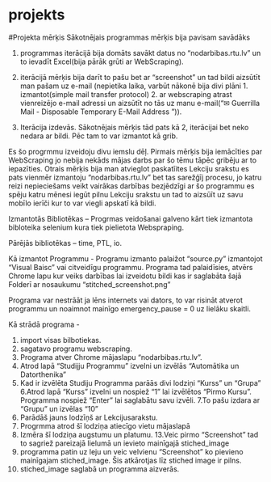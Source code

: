 # projekts

#Projekta mērķis
Sākotnējais programmas mērķis bija pavisam savādāks 
1. programmas iterācijā bija domāts savākt datus no “nodarbibas.rtu.lv” un to ievadīt Excel(bija pārāk grūti ar WebScraping).

2. iterācijā mērķis bija darīt to pašu bet ar “screenshot” un tad bildi aizsūtīt man pašam uz e-mail (nepietika laika, varbūt nākonē bija divi plāni 1. izmantot(simple mail transfer protocol) 2. ar webscraping atrast vienreizējo e-mail adressi un aizsūtīt no tās uz manu e-mail(“✉ Guerrilla Mail - Disposable Temporary E-Mail Address ”)).

3. Iterācija izdevās. Sākotnējais mērķis tād pats kā 2, iterācijai bet neko nedara ar bildi. Pēc tam to var izmantot kā grib.

Es šo progrmmu izveidoju divu iemslu dēļ. Pirmais mērķis bija iemācīties par WebScraping jo nebija nekāds mājas darbs par šo tēmu tāpēc gribēju ar to iepazīties. Otrais mērķis bija man atvieglot paskatīites Lekciju srakstu es pats vienmēr izmantoju “nodarbibas.rtu.lv” bet tas sarežģīj procesu, jo katru reizi nepieciešams veikt vairākas darbības bezjēdzīgi ar šo programmu es spēju katru mēnesi iegūt pilnu Lekciju srakstu un tad to aizsūīt uz savu mobīlo ierīči kur to var viegli apskatī kā bildi.


Izmantotās Bibliotēkas – Progrmas veidošanai galveno kārt tiek izmantota bibloteika selenium kura tiek pielietota Webspraping.

Pārējās bibliotēkas – time, PTL, io.

Kā izmantot Programmu -  Programu izmanto palaižot “source.py” izmantojot “Visual Baisc” vai citveidīgu programmu. Programa tad palaidīsies, atvērs Chrome lapu kur veiks darbības lai izveidotu bildi kas ir saglabāta šajā Folderī ar nosaukumu “stitched_screenshot.png” 

Programa var nestrāāt ja lēns internets vai dators, to var risināt atverot programmu un noaimnot mainīgo emergency_pause = 0 uz lielāku skaitli.

Kā strādā programa - 

1. import visas bilbotiekas.
2. sagatavo programu webscraping.
3. Programa atver Chrome mājaslapu “nodarbibas.rtu.lv”.
4. Atrod lapā “Studijju Programmu” izvelni un izvēlās “Automātika un Datorthenika”
5. Kad ir izvēlēta Studiju Programma parāās divi lodziņi “Kurss” un “Grupa”
6.Atrod lapā “Kurss” izvelni un  nospiež “1” lai izvēlētos “Pirmo Kursu”. Programma nospiež “Enter” lai saglabātu savu izvēli.
7.To pašu izdara ar “Grupu” un izvēlas “10”
10. Parādāš jauns lodzīņš ar Lekcijusarakstu.
11. Progrmma atrod šī lodziņa atiecīgo vietu mājaslapā
12. Izmēra šī lodziņa augstumu un platumu.
13.Veic pirmo “Screenshot” tad to sagriež pareizajā lielumā un ievieto mainīgajā stiched_image
14. programma patin uz leju un veic velvienu “Screenshot” ko pievieno mainīgajam stiched_image. Šis atkārotjas līz stiched image ir pilns.
15. stiched_image saglabā un programma aizverās.
